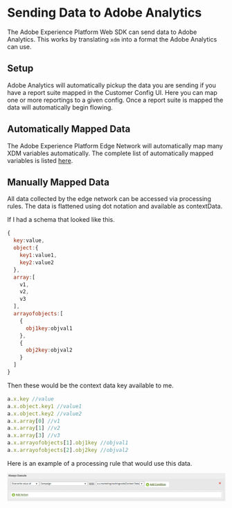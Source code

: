 # Sending Data to Adobe Analytics

The Adobe Experience Platform Web SDK can send data to Adobe Analytics. This works by translating `xdm` into a format the Adobe Analytics can use.

## Setup

Adobe Analytics will automatically pickup the data you are sending if you have a report suite mapped in the Customer Config UI. Here you can map one or more reportings to a given config. Once a report suite is mapped the data will automatically begin flowing.

## Automatically Mapped Data

The Adobe Experience Platform Edge Network will automatically map many XDM variables automatically. The complete list of automatically mapped variables is listed [here](../analytics/automatically-mapped-vars.md).

## Manually Mapped Data

All data collected by the edge network can be accessed via processing rules. The data is flattened using dot notation and available as contextData.

If I had a schema that looked like this.

```javascript
{
  key:value,
  object:{
    key1:value1,
    key2:value2
  },
  array:[
    v1,
    v2,
    v3
  ],
  arrayofobjects:[
    {
      obj1key:objval1
    },
    {
      obj2key:objval2
    }
  ]
}
```

Then these would be the context data key available to me.

```javascript
a.x.key //value
a.x.object.key1 //value1
a.x.object.key2 //value2
a.x.array[0] //v1
a.x.array[1] //v2
a.x.array[3] //v3
a.x.arrayofobjects[1].obj1key //objval1
a.x.arrayofobjects[2].obj2key //objval2
```

Here is an example of a processing rule that would use this data.

![Processing Rules Interface](../../../assets/edge_analytics_processing_rules.png)
